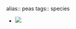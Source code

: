 alias:: peas
tags:: species

- ![](https://peach-geographical-bat-397.mypinata.cloud/ipfs/QmaRFxyAFcBM8gUQXc1Ui9UB2y7tYGZcXN7kVARv5MK87A)